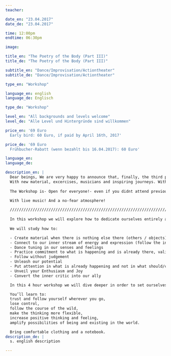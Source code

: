 ```yaml
---
teacher: 

date_en: "23.04.2017"
date_de: "23.04.2017"

time: 12:00pm
endtime: 06:30pm

image: 

title_en: "The Poetry of the Body (Part III)"
title_de: "The Poetry of the Body (Part III)"

subtitle_en: "Dance/Improvisation/Actiontheater"
subtitle_de: "Dance/Improvisation/Actiontheater"

type_en: "Workshop"

language_en: english
language_de: Englisch

type_de: "Workshop"

level_en: "All backgrounds and levels welcome"
level_de: "Alle Level und Hintergründe sind willkommen"

price_en: '69 Euro          
  Early bird: 60 Euro, if paid by April 16th, 2017'

price_de: '69 Euro         
  Frühbucher-Rabatt (wenn bezahlt bis 16.04.2017): 60 Euro'

language_en:
language_de:

description_en: |  
  Dear beings, We are very happy to announce that, finally, the third part of our Workshop -The Poetry of the Body- arrived! We will dive deeper and further into the work we have been developing.
  With new material, excercises, musicians and inspiring journeys. With new fesh air, and a stronger focus into Solo work, musicality, presence and group compositions. We will dance and create POETRY IN MOVEMENT.
  
  The Workshop is- Open for everyone!- even if you didnt attend previous WS you are very welcome to join.  

  With live music! And a no-fear atmosphere!  

  /////////////////////////////////////////////////////////////////////////////////////////
  
  In this workshop we will explore how to dedicate ourselves entirely and uniquely to the present moment. Keeping ourselves engaged, interested and fascinated by our inner landscapes in a dance of becoming and disappearing. We will compose poems and short pieces using simple and joyful tasks of improvisation alone, in couples or groups. Learning how to listen to yourself and the others, flexibilize your thinking and follow your creative source and expression.  
  
  We will study how to:

  - Create material when there is nothing else there (others / objects)  
  - Connect to our inner stream of energy and expression (follow the inner guide)  
  - Dance tuning in our senses and feelings  
  - Practice commitment to what is happening and is already there, validating our experience  
  - Follow without judgement  
  - Unleash our potential  
  - Put attention in what is already happening and not in what should/could happen, but didn’t.  
  - Unveil your Enthusiasm and Joy  
  - Convert the inner critic into our ally  

  In this 4 hour workshop we will dive deeper in order to set ourselves free from the dictatorship of the inner critic, the logical thinking and the literal meaning; Discovering the symbolic and poetic language we all have.

  You’ll learn to:  
  trust and follow yourself wherever you go,  
  lose control,  
  follow the course of the wild,  
  make the thinking more flexible,  
  increase positive thinking and feeling,  
  amplify possibilities of being and existing in the world.  

  Bring comfortable clothing and a notebook.  
description_de: |
  s. english description

---
```

